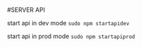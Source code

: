 #SERVER API

start api in dev mode
`sudo npm startapidev`

start api in prod mode
`sudo npm startapiprod`